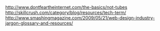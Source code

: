 http://www.dontfeartheinternet.com/the-basics/not-tubes
http://skillcrush.com/category/blog/resources/tech-term/
http://www.smashingmagazine.com/2009/05/21/web-design-industry-jargon-glossary-and-resources/
